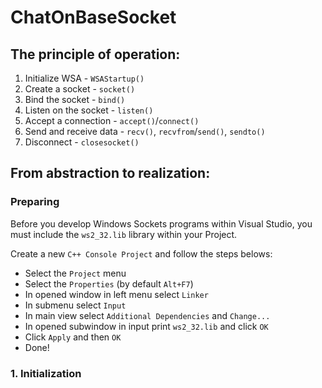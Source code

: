 # ChatOnBaseSocket

## The principle of operation:
1. Initialize WSA - `WSAStartup()`
2. Create a socket - `socket()`
3. Bind the socket - `bind()`
4. Listen on the socket - `listen()`
5. Accept a connection - `accept()`/`connect()`
6. Send and receive data - `recv()`, `recvfrom`/`send()`, `sendto()`
7. Disconnect - `closesocket()`

## From abstraction to realization:

### Preparing
Before you develop Windows Sockets programs within Visual Studio, you must include the `ws2_32.lib` library within your Project.

Create a new `C++ Console Project` and follow the steps belows:
- Select the `Project` menu
- Select the `Properties` (by default `Alt+F7`)
- In opened window in left menu select `Linker`
- In submenu select `Input`
- In main view select `Additional Dependencies` and `Change...`
- In opened subwindow in input print `ws2_32.lib` and click `OK`
- Click `Apply` and then `OK`
- Done!

### 1. Initialization


